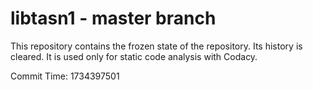 # libtasn1 - master branch

This repository contains the frozen state of the repository.
Its history is cleared. It is used only for static code
analysis with Codacy.

Commit Time: 1734397501
